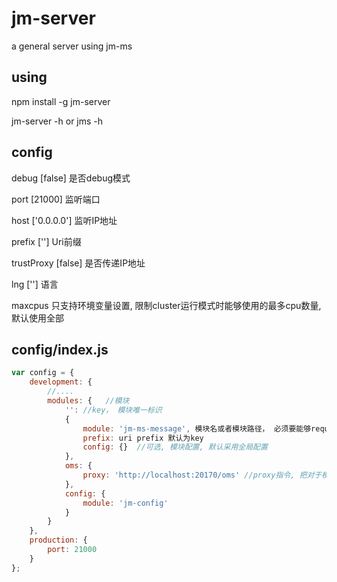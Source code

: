 # jm-server

a general server using jm-ms

## using

npm install -g jm-server

jm-server -h
or
jms -h

## config

debug  [false] 是否debug模式

port   [21000] 监听端口

host   ['0.0.0.0'] 监听IP地址

prefix [''] Uri前缀

trustProxy [false] 是否传递IP地址

lng [''] 语言

maxcpus 只支持环境变量设置, 限制cluster运行模式时能够使用的最多cpu数量, 默认使用全部

## config/index.js

```javascript
var config = {
    development: {
        //....
        modules: {   //模块
            '': //key， 模块唯一标识
            {
                module: 'jm-ms-message', 模块名或者模块路径， 必须要能够require到
                prefix: uri prefix 默认为key
                config: {}  //可选, 模块配置, 默认采用全局配置
            },
            oms: {
                proxy: 'http://localhost:20170/oms' //proxy指令, 把对于模块的请求转发到指定URI
            },
            config: {
                module: 'jm-config'
            }
        }
    },
    production: {
        port: 21000
    }
};
```
